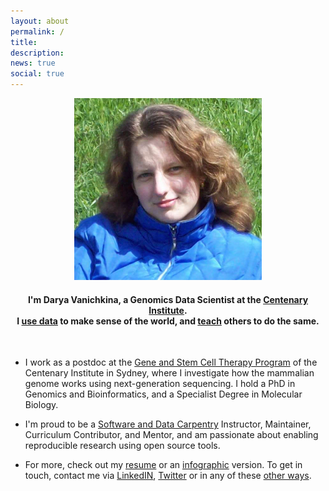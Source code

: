 ```yaml
---
layout: about
permalink: /
title:
description:
news: true
social: true
---
```


<center>
<img src="assets/img/prof_pic.jpg" alt="Darya" class="center" width="300px">

<h4> I'm <strong>Darya Vanichkina</strong>, a Genomics Data Scientist at the <a href="">Centenary Institute</a>.<br>
I <strong><a href="{{ .Site.BaseURL }}projects/">use data</a></strong> to make sense of the world, and <strong><a href="{{ .Site.BaseURL }}teaching/">teach</a></strong> others to do the same.</h4>
</center>
<br>

* I work as a postdoc at the <a href="http://www.centenary.org.au/cen_program/gene-stem-cell-therapy/">Gene and Stem Cell Therapy Program</a> of the Centenary Institute in Sydney, where I investigate how the mammalian genome works using next-generation sequencing. I hold a PhD in Genomics and Bioinformatics, and a Specialist Degree in Molecular Biology.

* I'm proud to be a <a href="https://carpentries.org/">Software and Data Carpentry</a> Instructor, Maintainer, Curriculum Contributor, and Mentor, and am passionate about enabling reproducible research using open source tools.

* For more, check out my <a href="https://daryavanichkina.com/daryavanichkinaCV.pdf">resume</a> or an <a href="https://daryavanichkina.com/daryavanichkinaInfographic.pdf">infographic</a> version. To get in touch, contact me via <a href="https://www.linkedin.com/in/daryavanichkina/">LinkedIN</a>, <a href="http://twitter.com/{{ .Site.Params.Social.Twitter }}">Twitter</a> or in any of these <a href="{{ .Site.BaseURL }}contacts/">other ways</a>.

